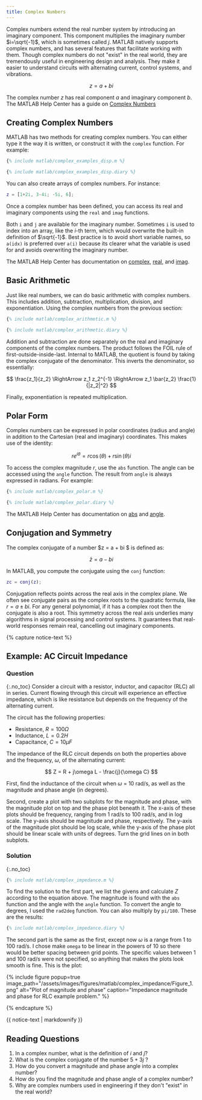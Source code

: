 ```yaml
---
title: Complex Numbers
---
```


Complex numbers extend the real number system by introducing an imaginary component.
This component multiplies the imaginary number $i=\sqrt{-1}$, which is sometimes called $j$.
MATLAB natively supports complex numbers, and has several features that facilitate working with them.
Though complex numbers do not "exist" in the real world, they are tremendously useful in engineering design and analysis. They make it easier to understand circuits with alternating current, control systems, and vibrations.

$$ z = a + b i $$

The complex number $z$ has real component $a$ and imaginary component $b$.
The MATLAB Help Center has a guide on [Complex Numbers](https://www.mathworks.com/help/matlab/complex-numbers.html)

## Creating Complex Numbers

MATLAB has two methods for creating complex numbers.
You can either type it the way it is written,
or construct it with the `complex` function.
For example:

```matlab
{% include matlab/complex_examples_disp.m %}
```
```matlab
{% include matlab/complex_examples_disp.diary %}
```

You can also create arrays of complex numbers.
For instance:

```matlab
z = [1+2i, 3-4i; -5i, 6];  
```

Once a complex number has been defined, you can access its
real and imaginary components using the `real` and `imag` functions.

Both `i` and `j` are available for the imaginary number.
Sometimes `i` is used to index into an array, like the $i$-th term,
which would overwrite the built-in definition of $\sqrt{-1}$.
Best practice is to avoid short variable names,
so `a(idx)` is preferred over `a(i)` because its clearer
what the variable is used for and avoids overwriting the imaginary number.

The MATLAB Help Center has documentation on 
[complex](https://www.mathworks.com/help/matlab/ref/complex.html), 
[real](https://www.mathworks.com/help/matlab/ref/real.html), and
[imag](https://www.mathworks.com/help/matlab/ref/imag.html).

## Basic Arithmetic

Just like real numbers, we can do basic arithmetic with complex numbers.
This includes addition, subtraction, multiplication, division, and exponentiation.
Using the complex numbers from the previous section:

```matlab
{% include matlab/complex_arithmetic.m %}
```
```matlab
{% include matlab/complex_arithmetic.diary %}
```

Addition and subtraction are done separately on the real and imaginary components of
the complex numbers.
The product follows the FOIL rule of first-outside-inside-last.
Internal to MATLAB, the quotient is found by taking the complex conjugate of the denominator.
This inverts the denominator, so essentially:

$$ \frac{z_1}{z_2} \RightArrow z_1 z_2^{-1} \RightArrow z_1 \bar{z_2} \frac{1}{|z_2|^2} $$

Finally, exponentiation is repeated multiplication.

## Polar Form

Complex numbers can be expressed in polar coordinates (radius and angle) in addition to
the Cartesian (real and imaginary) coordinates.
This makes use of the identity:

$$ r e^{i\theta} = r \cos(\theta) + r \sin(\theta) i $$

To access the complex magnitude $r$, use the `abs` function.
The angle can be accessed using the `angle` function.
The result from `angle` is always expressed in radians.
For example:

```matlab
{% include matlab/complex_polar.m %}
```
```matlab
{% include matlab/complex_polar.diary %}
```

The MATLAB Help Center has documentation on 
[abs](https://www.mathworks.com/help/matlab/ref/double.abs.html) and
[angle](https://www.mathworks.com/help/matlab/ref/angle.html).

## Conjugation and Symmetry

The complex conjugate of a number $z = a + bi $ is defined as:

$$ \bar{z} = a - bi $$

In MATLAB, you compute the conjugate using the `conj` function:

```matlab
zc = conj(z);
```

Conjugation reflects points across the real axis in the complex plane.
We often see conjugate pairs as the complex roots to the quadratic formula,
like $r = a \pm b i$.
For any general polynomial, if it has a complex root then the conjugate is also a root.
This symmetry across the real axis underlies many algorithms in signal processing and control systems.
It guarantees that real-world responses remain real, cancelling out imaginary components.

{% capture notice-text %}
## Example: AC Circuit Impedance
### Question
{:.no_toc}
Consider a circuit with a resistor, inductor, and capacitor (RLC) all in series.
Current flowing through this circuit will experience an effective impedance, which is like resistance but depends on the frequency of the alternating current.

The circuit has the following properties:

* Resistance, $R = 100 \Omega$
* Inductance, $L = 0.2 H$
* Capacitance, $C = 10 \mu F$

The impedance of the RLC circuit depends on both the properties above and the frequency, $\omega$, of the alternating current:

$$ Z = R + j\omega L - \frac{j}{\omega C} $$

First, find the inductance of the circuit when $\omega$ = 10 rad/s, as well as the magnitude and phase angle (in degrees).

Second, create a plot with two subplots for the magnitude and phase, with the magnitude plot on top and the phase plot beneath it.
The x-axis of these plots should be frequency, ranging from 1 rad/s to 100 rad/s, and in log scale.
The y-axis should be magnitude and phase, respectively.
The y-axis of the magnitude plot should be log scale, while the y-axis of the phase plot should be linear scale with units of degrees.
Turn the grid lines on in both subplots.

### Solution
{:.no_toc}

```matlab
{% include matlab/complex_impedance.m %}
```

To find the solution to the first part, we list the givens and calculate $Z$ according to the equation above.
The magnitude is found with the `abs` function and the angle with the `angle` function.
To convert the angle to degrees, I used the `rad2deg` function.
You can also multiply by `pi/180`.
These are the results:

```matlab
{% include matlab/complex_impedance.diary %}
```

The second part is the same as the first, except now $\omega$ is a range from 1 to 100 rad/s.
I chose make `omega` to be linear in the powers of 10 so there would be better spacing between grid points.
The specific values between 1 and 100 rad/s were not specified, so anything that makes the plots look smooth is fine.
This is the plot:

{% include figure popup=true image_path="/assets/images/figures/matlab/complex_impedance/Figure_1.png" alt="Plot of magnitude and phase" caption="Impedance magnitude and phase for RLC example problem." %}

{% endcapture %}

<div class="notice--info">{{ notice-text | markdownify }}</div>


## Reading Questions

1. In a complex number, what is the definition of $i$ and $j$?
1. What is the complex conjugate of the number $5 + 3j$ ?
1. How do you convert a magnitude and phase angle into a complex number?
1. How do you find the magnitude and phase angle of a complex number?
1. Why are complex numbers used in engineering if they don't "exist" in the real world?
